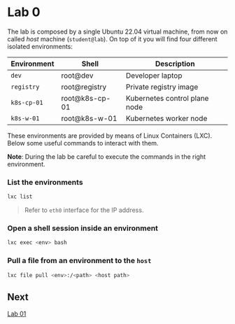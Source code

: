 # Lab 0

The lab is composed by a single Ubuntu 22.04 virtual machine, from now on called *host* machine (`student@lab`).
On top of it you will find four different isolated environments:

| Environment | Shell | Description |
|---|---|---|
| `dev` | root@dev | Developer laptop |
| `registry` | root@registry | Private registry image |
| `k8s-cp-01` | root@k8s-cp-01 | Kubernetes control plane node |
| `k8s-w-01` | root@k8s-w-01 | Kubernetes worker node |

These environments are provided by means of Linux Containers (LXC).
Below some useful commands to interact with them.

**Note**: During the lab be careful to execute the commands in the right environment.

### List the environments
  ```sh
  lxc list
  ```
  > Refer to `eth0` interface for the IP address.

### Open a shell session inside an environment
  ```sh
  lxc exec <env> bash
  ```

### Pull a file from an environment to the `host`
  ```sh
  lxc file pull <env>:/<path> <host path>
  ```

## Next

[Lab 01](./lab01.md)
